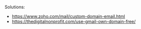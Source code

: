 Solutions:
- https://www.zoho.com/mail/custom-domain-email.html
- https://thedigitalnonprofit.com/use-gmail-own-domain-free/